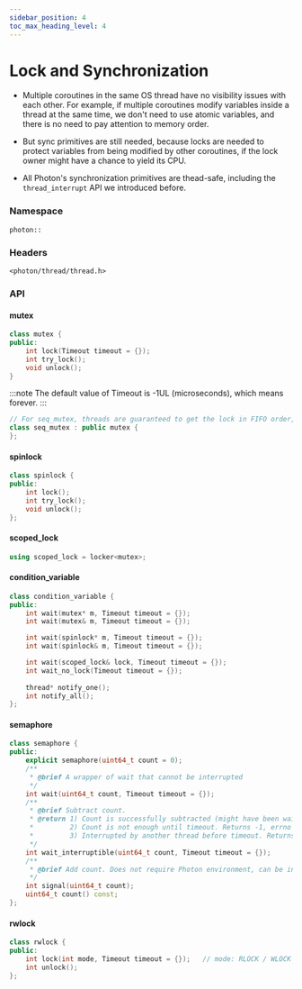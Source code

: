 ```yaml
---
sidebar_position: 4
toc_max_heading_level: 4
---
```


# Lock and Synchronization

- Multiple coroutines in the same OS thread have no visibility issues with each other. 
For example, if multiple coroutines modify variables inside a thread at the same time, we don't need to use atomic 
variables, and there is no need to pay attention to memory order.

- But sync primitives are still needed, because locks are needed to protect variables from being modified by 
other coroutines, if the lock owner might have a chance to yield its CPU.

- All Photon's synchronization primitives are thead-safe, including the `thread_interrupt` API we introduced before.

### Namespace

`photon::`

### Headers

`<photon/thread/thread.h>`

### API

#### mutex

```cpp
class mutex {
public:
    int lock(Timeout timeout = {});
    int try_lock();
    void unlock();
}
```

:::note
The default value of Timeout is -1UL (microseconds), which means forever.
:::

```cpp
// For seq_mutex, threads are guaranteed to get the lock in FIFO order, when there's contention
class seq_mutex : public mutex {
};
```

#### spinlock

```cpp
class spinlock {
public:
    int lock();
    int try_lock();
    void unlock();
};
```

#### scoped_lock

```cpp
using scoped_lock = locker<mutex>;
```

#### condition_variable

```cpp
class condition_variable {
public:
    int wait(mutex* m, Timeout timeout = {});
    int wait(mutex& m, Timeout timeout = {});

    int wait(spinlock* m, Timeout timeout = {});
    int wait(spinlock& m, Timeout timeout = {});

    int wait(scoped_lock& lock, Timeout timeout = {});
    int wait_no_lock(Timeout timeout = {});
    
    thread* notify_one();
    int notify_all();
};
```

#### semaphore

```cpp
class semaphore {
public:
    explicit semaphore(uint64_t count = 0);
    /**
     * @brief A wrapper of wait that cannot be interrupted
     */
    int wait(uint64_t count, Timeout timeout = {});
    /**
     * @brief Subtract count.
     * @return 1) Count is successfully subtracted (might have been waited). Returns 0.
     *         2) Count is not enough until timeout. Returns -1, errno is set to ETIMEDOUT.
     *         3) Interrupted by another thread before timeout. Returns -1, errno is decided by the interrupter.
     */
    int wait_interruptible(uint64_t count, Timeout timeout = {});
    /**
     * @brief Add count. Does not require Photon environment, can be invoked in any std thread.
     */
    int signal(uint64_t count);
    uint64_t count() const;
};
```

#### rwlock

```cpp
class rwlock {
public:
    int lock(int mode, Timeout timeout = {});	// mode: RLOCK / WLOCK
    int unlock();
};
```